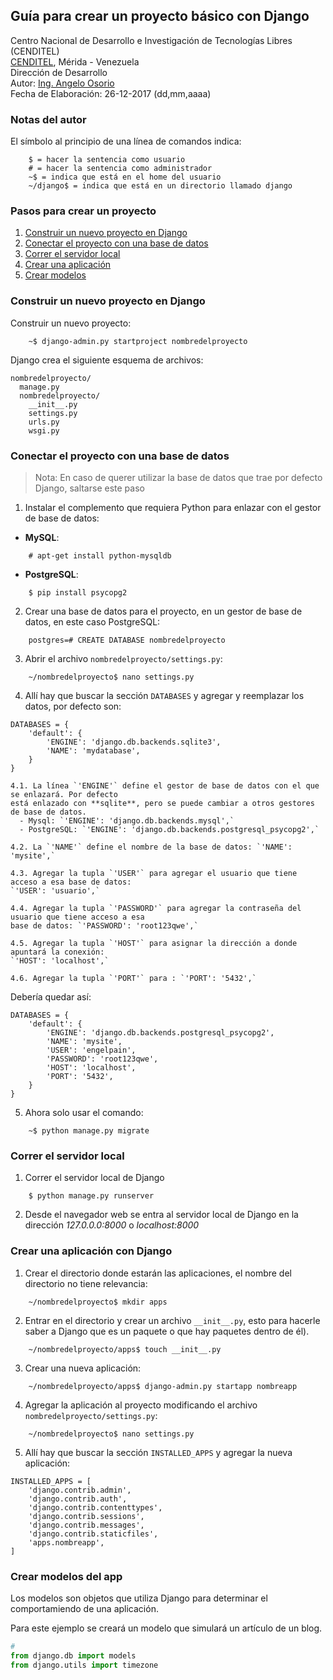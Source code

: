 ## Guía para crear un proyecto básico con Django
Centro Nacional de Desarrollo e Investigación de Tecnologías Libres (CENDITEL) <br>
[CENDITEL](https://www.cenditel.gob.ve/), Mérida - Venezuela<br>
Dirección de Desarrollo<br>
Autor: [Ing. Angelo Osorio](https://twitter.com/Engel_PAIN)<br>
Fecha de Elaboración: 26-12-2017 (dd,mm,aaaa)

### Notas del autor
El símbolo al principio de una línea de comandos indica:
```
    $ = hacer la sentencia como usuario
    # = hacer la sentencia como administrador
    ~$ = indica que está en el home del usuario
    ~/django$ = indica que está en un directorio llamado django
```

### Pasos para crear un proyecto
1. [Construir un nuevo proyecto en Django](#construir-un-nuevo-proyecto-en-django)
2. [Conectar el proyecto con una base de datos](#conectar-el-proyecto-con-una-base-de-datos)
3. [Correr el servidor local](#correr-el-servidor-local)
4. [Crear una aplicación](#crear-una-aplicaci%C3%B3n-con-Django)
5. [Crear modelos](#crear-modelos-del-app)

### Construir un nuevo proyecto en Django
Construir un nuevo proyecto:
```
    ~$ django-admin.py startproject nombredelproyecto
```
Django crea el siguiente esquema de archivos:
```
nombredelproyecto/
  manage.py
  nombredelproyecto/
    __init__.py
    settings.py
    urls.py
    wsgi.py
```

### Conectar el proyecto con una base de datos
>Nota: En caso de querer utilizar la base de datos que trae por defecto Django, saltarse este paso

1. Instalar el complemento que requiera Python para enlazar con el gestor de base de datos:
  - **MySQL**:
```
    # apt-get install python-mysqldb
```

  - **PostgreSQL**:
```
    $ pip install psycopg2
```

2. Crear una base de datos para el proyecto, en un gestor de base de datos, en este caso PostgreSQL:
```
    postgres=# CREATE DATABASE nombredelproyecto
```

3. Abrir el archivo `nombredelproyecto/settings.py`:
```
    ~/nombredelproyecto$ nano settings.py
```

4. Allí hay que buscar la sección `DATABASES` y agregar y reemplazar los datos, por defecto son:
```
DATABASES = {
    'default': {
        'ENGINE': 'django.db.backends.sqlite3',
        'NAME': 'mydatabase',
    }
}
```
    4.1. La línea `'ENGINE'` define el gestor de base de datos con el que se enlazará. Por defecto
    está enlazado con **sqlite**, pero se puede cambiar a otros gestores de base de datos.
      - Mysql: `'ENGINE': 'django.db.backends.mysql',`
      - PostgreSQL: `'ENGINE': 'django.db.backends.postgresql_psycopg2',`

    4.2. La `'NAME'` define el nombre de la base de datos: `'NAME': 'mysite',`

    4.3. Agregar la tupla `'USER'` para agregar el usuario que tiene acceso a esa base de datos:
    `'USER': 'usuario',`
    
    4.4. Agregar la tupla `'PASSWORD'` para agregar la contraseña del usuario que tiene acceso a esa
    base de datos: `'PASSWORD': 'root123qwe',`
    
    4.5. Agregar la tupla `'HOST'` para asignar la dirección a donde apuntará la conexión:
    `'HOST': 'localhost',`
    
    4.6. Agregar la tupla `'PORT'` para : `'PORT': '5432',`

Debería quedar así:
```
DATABASES = {
    'default': {
        'ENGINE': 'django.db.backends.postgresql_psycopg2',
        'NAME': 'mysite',
        'USER': 'engelpain',
        'PASSWORD': 'root123qwe',
        'HOST': 'localhost',
        'PORT': '5432',
    }
}
```

5. Ahora solo usar el comando:
```
    ~$ python manage.py migrate
```

### Correr el servidor local

1. Correr el servidor local de Django
```
    $ python manage.py runserver
```
2. Desde el navegador web se entra al servidor local de Django en la dirección _127.0.0.0:8000_ o
_localhost:8000_


### Crear una aplicación con Django
1. Crear el directorio donde estarán las aplicaciones, el nombre del directorio no tiene relevancia:
```
    ~/nombredelproyecto$ mkdir apps
```

2. Entrar en el directorio y crear un archivo `__init__.py`, esto para hacerle saber a Django que es
un paquete o que hay paquetes dentro de él).
```
    ~/nombredelproyecto/apps$ touch __init__.py
```

3. Crear una nueva aplicación:
```
    ~/nombredelproyecto/apps$ django-admin.py startapp nombreapp
```

4. Agregar la aplicación al proyecto modificando el archivo `nombredelproyecto/settings.py`:
```
    ~/nombredelproyecto$ nano settings.py
```

5. Allí hay que buscar la sección `INSTALLED_APPS` y agregar la nueva aplicación:
```
INSTALLED_APPS = [
    'django.contrib.admin',
    'django.contrib.auth',
    'django.contrib.contenttypes',
    'django.contrib.sessions',
    'django.contrib.messages',
    'django.contrib.staticfiles',
    'apps.nombreapp',
]
```

### Crear modelos del app

Los modelos son objetos que utiliza Django para determinar el comportamiendo de una aplicación.

Para este ejemplo se creará un modelo que simulará un artículo de un blog.

```python
# 
from django.db import models
from django.utils import timezone

```